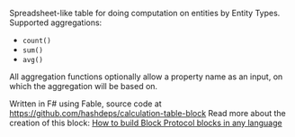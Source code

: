 Spreadsheet-like table for doing computation on entities by Entity Types.
Supported aggregations:

- `count()`
- `sum()`
- `avg()`

All aggregation functions optionally allow a property name as an input, on which the aggregation will be based on.

Written in F# using Fable, source code at https://github.com/hashdeps/calculation-table-block
Read more about the creation of this block: [How to build Block Protocol blocks in any language](https://hash.dev/blog/build-blocks-in-any-language)
